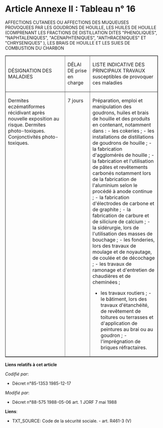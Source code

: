 # Article Annexe II : Tableau n° 16

AFFECTIONS CUTANEES OU AFFECTIONS DES MUQUEUSES PROVOQUEES PAR LES GOUDRONS DE HOUILLE, LES HUILES DE HOUILLE (COMPRENANT LES
FRACTIONS DE DISTILLATION DITES "PHENOLIQUES", "NAPHTALENIQUES", "ACENAPHTENIQUES", "ANTHRACENIQUES" ET "CHRYSENIQUES" ), LES
BRAIS DE HOUILLE ET LES SUIES DE COMBUSTION DU CHARBON

<table align="center" border="1" cellpadding="0" cellspacing="0" width="605">
  <tbody>
    <tr>
      <td width="227">

DÉSIGNATION DES MALADIES

</td>
      <td width="76">

DÉLAI DE prise en charge

</td>
      <td width="265">

LISTE INDICATIVE DES PRINCIPAUX TRAVAUX susceptibles de provoquer ces maladies

</td>
    </tr>
    <tr>
      <td valign="top" width="227">

Dermites eczématiformes récidivant après nouvelle exposition au risque. Dermites photo-toxiques. Conjonctivités photo-
toxiques.

</td>
      <td valign="top" width="76">

7 jours

</td>
      <td valign="top" width="265">

Préparation, emploi et manipulation des goudrons, huiles et brais de houille et des produits en contenant, notamment dans : -
les cokeries ; - les installations de distillations de goudrons de houille ; - la fabrication d'agglomérés de houille ; - la
fabrication et l'utilisation de pâtes et revêtements carbonés notamment lors de la fabrication de l'aluminium selon le
procédé à anode continue ; - la fabrication d'électrodes de carbone et de graphite ; - la fabrication de carbure et de
siliciure de calcium ; - la sidérurgie, lors de l'utilisation des masses de bouchage ; - les fonderies, lors des travaux de
moulage et de noyautage, de coulée et de décochage ; - les travaux de ramonage et d'entretien de chaudières et de cheminées ;
- les travaux routiers ; - le bâtiment, lors des travaux d'étanchéité, de revêtement de toitures ou terrasses et
d'application de peintures au brai ou au goudron ; - l'imprégnation de briques réfractaires.

</td>
    </tr>
  </tbody>
</table>

**Liens relatifs à cet article**

_Codifié par_:

  - Décret n°85-1353 1985-12-17

_Modifié par_:

  - Décret n°88-575 1988-05-06 art. 1 JORF 7 mai 1988

**Liens**:

  - TXT_SOURCE: Code de la sécurité sociale. - art. R461-3 (V)
